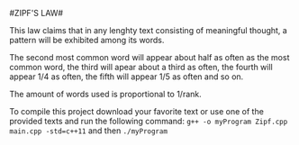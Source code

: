 #ZIPF'S LAW#

This law claims that in any lenghty text consisting of meaningful thought, a pattern will be exhibited among its words. 

The second most common word will appear about half as often as the most common word, the third will apear about a third as often, the fourth will appear 1/4 as often, the fifth will appear 1/5 as often and so on.


The amount of words used is proportional to 1/rank.


To compile this project download your favorite text or use one of the provided texts and run the following command: `g++ -o myProgram Zipf.cpp main.cpp -std=c++11` and then `./myProgram`
